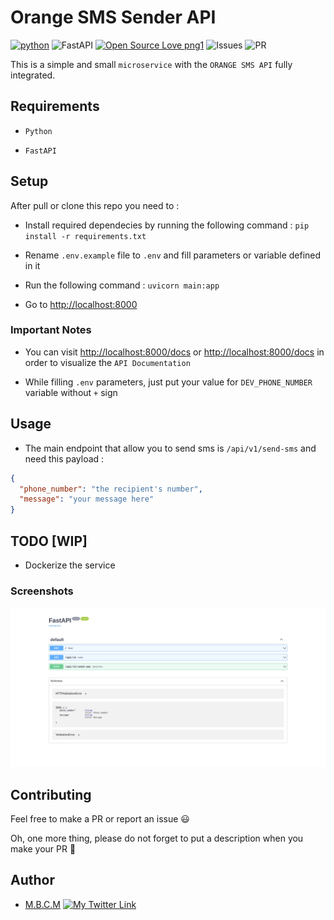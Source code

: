# Orange SMS Sender API

[![python](https://img.shields.io/badge/Python-3776AB?style=for-the-badge&logo=python&logoColor=white)](https://img.shields.io/badge/Python-3776AB?style=for-the-badge&logo=python&logoColor=white)
![FastAPI](https://img.shields.io/badge/FastAPI-005571?style=for-the-badge&logo=fastapi)
[![Open Source Love png1](https://badges.frapsoft.com/os/v1/open-source.png?v=103)](https://github.com/ellerbrock/open-source-badges/)
![Issues](https://img.shields.io/github/issues/PapiHack/orange-sms-sender-service)
![PR](https://img.shields.io/github/issues-pr/PapiHack/orange-sms-sender-service)

This is a simple and small `microservice` with the `ORANGE SMS API` fully integrated.

## Requirements

- `Python`

- `FastAPI`

## Setup

After pull or clone this repo you need to :

- Install required dependecies by running the following command : `pip install -r requirements.txt`

- Rename `.env.example` file to `.env` and fill parameters or variable defined in it

- Run the following command : `uvicorn main:app`

- Go to <http://localhost:8000>

### Important Notes

- You can visit <http://localhost:8000/docs> or <http://localhost:8000/docs> in order to visualize the `API Documentation`

- While filling `.env` parameters, just put your value for `DEV_PHONE_NUMBER` variable without `+` sign

## Usage

- The main endpoint that allow you to send sms is `/api/v1/send-sms` and need this payload :

```json
{
  "phone_number": "the recipient's number",
  "message": "your message here"
}
```

## TODO [WIP]

- Dockerize the service

### Screenshots

![screenshot](./screenshots/api-docs.png)

## Contributing

Feel free to make a PR or report an issue 😃

Oh, one more thing, please do not forget to put a description when you make your PR 🙂

## Author

- [M.B.C.M](https://github.com/PapiHack)
  [![My Twitter Link](https://img.shields.io/twitter/follow/the_it_dev?style=social)](https://twitter.com/the_it_dev)
